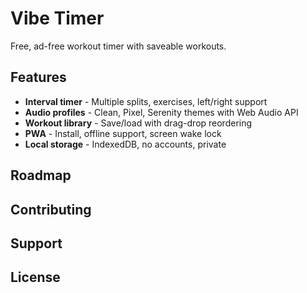 # Vibe Timer

Free, ad-free workout timer with saveable workouts.

## Features

- **Interval timer** - Multiple splits, exercises, left/right support
- **Audio profiles** - Clean, Pixel, Serenity themes with Web Audio API
- **Workout library** - Save/load with drag-drop reordering
- **PWA** - Install, offline support, screen wake lock
- **Local storage** - IndexedDB, no accounts, private

## Roadmap

<!-- TODO - AI don't fill this in. -->

## Contributing

## Support

## License

